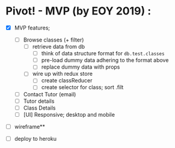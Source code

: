 # Pivot! - MVP (by EOY 2019) :

- [x] MVP features;
  - [ ] Browse classes (+ filter)
    - [ ] retrieve data from db
      - [ ] think of data structure format for `db.test.classes`
      - [ ] pre-load dummy data adhering to the format above
      - [ ] replace dummy data with props
    - [ ] wire up with redux store
      - [ ] create classReducer
      - [ ] create selector for class; sort .filt
  - [ ] Contact Tutor (email)
  - [ ] Tutor details
  - [ ] Class Details
  - [ ] [UI] Responsive; desktop and mobile
- [ ] wireframe**
- [ ] deploy to heroku

